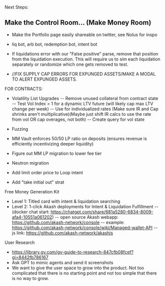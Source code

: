 Next Steps:

Make the Control Room... (Make Money Room)  
---------------------------------

- Make the Portfolio page easily shareable on twitter, see Nolus for inspo

- liq bot, arb bot, redemption bot, intent bot

- If liquidations error with our "False positive" parse, remove that position from the liquidation execution. This will require us to sim each liquidation separately or randomize which one gets removed to test.

- //FIX SUPPLY CAP ERRORS FOR EXPUNGED ASSETS/MAKE A MODAL TO ALERT EXPUNGED ASSETS.

FOR CONTRACTS:
- Volatility List Upgrades
-- Remove unused collateral from contract state
-- Test Vol Index > 1 for a dynamic LTV future (will likely cap max LTV change per week)
-- Use for individualized rates (Make sure IR and Cap shrinks aren't multiplicative)(Maybe just shift IR calcs to use the rate from vol OR cap overages, not both)
-- Create query for vol state



- Fuzzing 
- MM Vault enforces 50/50 LP ratio on deposits (ensures revenue is efficiently incentivizing deeper liquidity)
- Figure out MM LP migration to lower fee tier 

- Neutron migration 


- Add limit order price to Loop intent
- Add "take initial out" strat
















Free Money Generation Kit
- Level 1: Titled card with intent & liquidation searching
- Level 2: 1-click Akash deployments for Intent & Liquidation Fulfillment
-- (docker chat start: https://chatgpt.com/share/681a5280-6834-8009-afa4-10551a061202)
-- open source Akash webapp: https://github.com/akash-network/console
-- example: https://github.com/akash-network/console/wiki/Managed-wallet-API
-- js link: https://github.com/akash-network/akashjs

User Research
- https://library.gv.com/gv-guide-to-research-847cfb08fcef?gi=8442fb786167
- Ask GPT to mimic agents and send it screenshots
- We want to give the user space to grow into the product. Not too complicated that there is no starting point and not too simple that there is no way to grow.